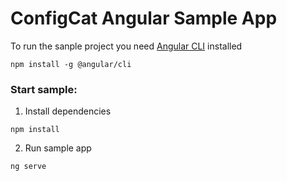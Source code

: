 # ConfigCat Angular Sample App

To run the sanple project you need [Angular CLI](https://cli.angular.io/) installed
```
npm install -g @angular/cli
```

### Start sample:
1. Install dependencies
```
npm install
```
2. Run sample app
```
ng serve
```



